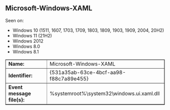 ## Microsoft-Windows-XAML

Seen on:
* Windows 10 (1511, 1607, 1703, 1709, 1803, 1809, 1903, 1909, 2004, 20H2)
* Windows 11 (21H2)
* Windows 2012
* Windows 8.0
* Windows 8.1

<table border="1" class="docutils">
  <tbody>
    <tr>
      <td><b>Name:</b></td>
      <td>Microsoft-Windows-XAML</td>
    </tr>
    <tr>
      <td><b>Identifier:</b></td>
      <td>{531a35ab-63ce-4bcf-aa98-f88c7a89e455}</td>
    </tr>
    <tr>
      <td><b>Event message file(s):</b></td>
      <td>%systemroot%\system32\windows.ui.xaml.dll</td>
    </tr>
  </tbody>
</table>

&nbsp;

